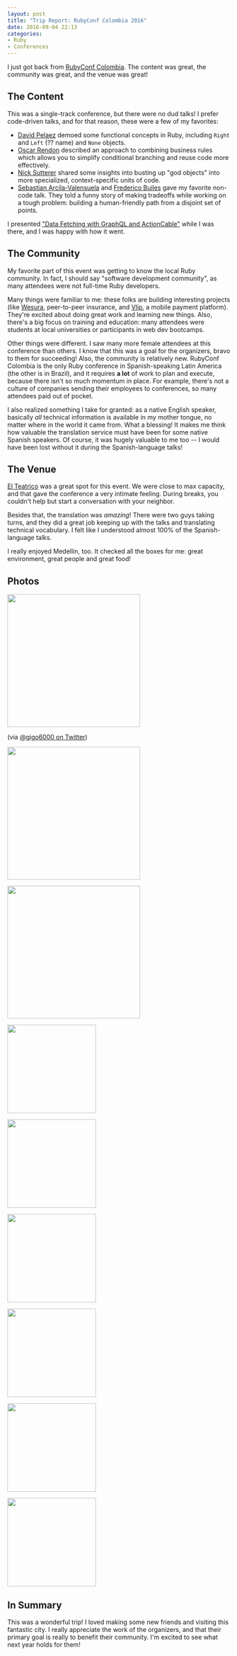 ```yaml
---
layout: post
title: "Trip Report: RubyConf Colombia 2016"
date: 2016-09-04 22:13
categories:
- Ruby
- Conferences
---
```


I just got back from [RubyConf Colombia](http://rubyconf.co). The content was great, the community was great, and the venue was great!

<!-- more -->

## The Content

This was a single-track conference, but there were no dud talks! I prefer code-driven talks, and for that reason, these were a few of my favorites:

- [David Pelaez](https://twitter.com/davidpelaez) demoed some functional concepts in Ruby, including `Right` and `Left` (?? name) and `None` objects.
- [Oscar Rendon](https://twitter.com/orendon) described an approach to combining business rules which allows you to simplify conditional branching and reuse code more effectively.
- [Nick Sutterer](https://twitter.com/apotonick) shared some insights into busting up "god objects" into more specialized, context-specific units of code.
- [Sebastian Arcila-Valensuela](https://twitter.com/sarcilav) and [Frederico Builes](https://twitter.com/febuiles) gave my favorite non-code talk. They told a funny story of making tradeoffs while working on a tough problem: building a human-friendly path from a disjoint set of points.

I presented ["Data Fetching with GraphQL and ActionCable"](/talks) while I was there, and I was happy with how it went.

## The Community

My favorite part of this event was getting to know the local Ruby community. In fact, I should say "software development community", as many attendees were not full-time Ruby developers.

Many things were familiar to me: these folks are building interesting projects (like [Wesura](https://www.wesura.com/), peer-to-peer insurance, and [Vlip](https://vlip.co/), a mobile payment platform). They're excited about doing great work and learning new things. Also, there's a big focus on training and education: many attendees were students at local universities or participants in web dev bootcamps.

Other things were different. I saw many more female attendees at this conference than others. I know that this was a goal for the organizers, bravo to them for succeeding! Also, the community is relatively new. RubyConf Colombia is the only Ruby conference in Spanish-speaking Latin America (the other is in Brazil), and it requires __a lot__ of work to plan and execute, because there isn't so much momentum in place. For example, there's not a culture of companies sending their employees to conferences, so many attendees paid out of pocket.

I also realized something I take for granted: as a native English speaker, basically _all_ technical information is available in my mother tongue, no matter where in the world it came from. What a blessing! It makes me think how valuable the translation service must have been for some native Spanish speakers. Of course, it was hugely valuable to me too -- I would have been lost without it during the Spanish-language talks!

## The Venue

[El Teatrico](http://www.elteatrico.co/) was a great spot for this event. We were close to max capacity, and that gave the conference a very intimate feeling. During breaks, you couldn't help but start a conversation with your neighbor.

Besides that, the translation was _amazing_! There were two guys taking turns, and they did a great job keeping up with the talks and translating technical vocabulary. I felt like I understood almost 100% of the Spanish-language talks.

I really enjoyed Medellin, too. It checked all the boxes for me: great environment, great people and great food!

## Photos

<p><img src="/assets/images/rubyconf_co_2016/organizers.jpg" width="300" /></p>

(via [@gigo6000 on Twitter](https://twitter.com/gigo6000/status/772228777367724032))

<p><img src="/assets/images/rubyconf_co_2016/talk_1.jpg" width="300" /></p>
<p><img src="/assets/images/rubyconf_co_2016/el_teatrico_2.jpg" width="300" /></p>
<p><img src="/assets/images/rubyconf_co_2016/el_teatrico_1.jpg" width="200" /></p>
<p><img src="/assets/images/rubyconf_co_2016/medellin_1.jpg" width="200" /></p>
<p><img src="/assets/images/rubyconf_co_2016/medellin_2.jpg" width="200" /></p>
<p><img src="/assets/images/rubyconf_co_2016/landscape_1.jpg" width="200" /></p>
<p><img src="/assets/images/rubyconf_co_2016/medellin_3.jpg" width="200" /></p>
<p><img src="/assets/images/rubyconf_co_2016/aguardiente.jpg" width="200" /></p>



## In Summary

This was a wonderful trip! I loved making some new friends and visiting this fantastic city. I really appreciate the work of the organizers, and that their primary goal is really to benefit their community. I'm excited to see what next year holds for them!
